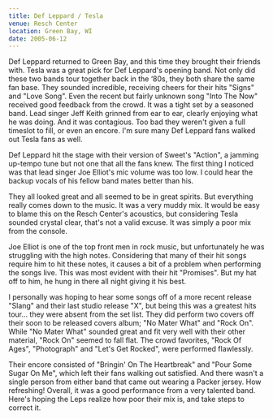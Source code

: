 ```yaml
---
title: Def Leppard / Tesla
venue: Resch Center
location: Green Bay, WI
date: 2005-06-12
---
```


Def Leppard returned to Green Bay, and this time they brought their friends with. Tesla was a great pick for Def Leppard's opening band. Not only did these two bands tour together back in the ‘80s, they both share the same fan base. They sounded incredible, receiving cheers for their hits "Signs" and "Love Song". Even the recent but fairly unknown song "Into The Now" received good feedback from the crowd. It was a tight set by a seasoned band. Lead singer Jeff Keith grinned from ear to ear, clearly enjoying what he was doing. And it was contagious. Too bad they weren't given a full timeslot to fill, or even an encore. I'm sure many Def Leppard fans walked out Tesla fans as well.

Def Leppard hit the stage with their version of Sweet's "Action", a jamming up-tempo tune but not one that all the fans knew. The first thing I noticed was that lead singer Joe Elliot's mic volume was too low. I could hear the backup vocals of his fellow band mates better than his. 

They all looked great and all seemed to be in great spirits. But everything really comes down to the music. It was a very muddy mix. It would be easy to blame this on the Resch Center's acoustics, but considering Tesla sounded crystal clear, that's not a valid excuse. It was simply a poor mix from the console.

Joe Elliot is one of the top front men in rock music, but unfortunately he was struggling with the high notes. Considering that many of their hit songs require him to hit these notes, it causes a bit of a problem when performing the songs live. This was most evident with their hit "Promises". But my hat off to him, he hung in there all night giving it his best. 

I personally was hoping to hear some songs off of a more recent release "Slang" and their last studio release "X", but being this was a greatest hits tour… they were absent from the set list. They did perform two covers off their soon to be released covers album; "No Mater What" and "Rock On". While "No Mater What" sounded great and fit very well with their other material, "Rock On" seemed to fall flat. The crowd favorites, "Rock Of Ages", "Photograph" and "Let's Get Rocked", were performed flawlessly. 

Their encore consisted of "Bringin' On The Heartbreak" and "Pour Some Sugar On Me", which left their fans walking out satisfied. And there wasn't a single person from either band that came out wearing a Packer jersey. How refreshing! Overall, it was a good performance from a very talented band. Here's hoping the Leps realize how poor their mix is, and take steps to correct it.
